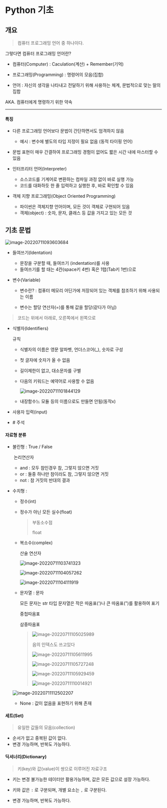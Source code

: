 # Python 기초

## 개요 

> 컴퓨터 프로그래밍 언어 중 하나이다.

그렇다면 컴퓨터 프로그래밍 언어란?

- 컴퓨터(Computer) : Caculation(계산) + Remember(기억)

- 프로그래밍(Programming) : 명령어의 모음(집합)

- 언어 : 자신의 생각을 나타내고 전달하기 위해 사용하는 체계, 문법적으로 맞는 말의 집합

AKA. 컴퓨터에게 명령하기 위한 약속

---

#### 특징

- 다른 프로그래밍 언어보다 문법이 간단하면서도 엄격하지 않음
  - 예시 : 변수에 별도의 타입 지정이 필요 없음 (동적 타이핑 언어)
- 문법 표현이 매우 간결하여 프로그래밍 경험이 없어도 짧은 시간 내에 마스터할 수 있음

- 인터프리터 언어(Interpreter)
  - 소스코드를 기계어로 변환하는 컴파일 과정 없이 바로 실행 가능
  - 코드를 대화하듯 한 줄 입력하고 실행한 후, 바로 확인할 수 있음
- 객체 지향 프로그래밍(Object Oriented Programming)
  - 파이썬은 객체지향 언어이며, 모든 것이 객체로 구현되어 있음
  - 객체(object) : 숫자, 문자, 클래스 등 값을 가지고 있는 모든 것

## 기초 문법

![image-20220711093603684](Python.assets/image-20220711093603684.png)

- 들여쓰기(Identation)

  - 문장을 구분할 때, 들여쓰기 (indentation)를 사용
  - 들여쓰기를 할 태는 4칸(space키 4번) 혹은 1탭(Tab키 1번)으로

- 변수(Variable)

  - 변수란? : 컴퓨터 메모리 어딘가에 저장되어 있는 객체를 참조하기 위해 사용되는 이름

  - 변수는 할당 연산자(=)를 통해 값을 할당(같다가 아님)

> 코드는 위에서 아래로, 오른쪽에서 왼쪽으로

- 식별자(Identifiers)

  규칙

  - 식별자의 이름은 영문 알파벳, 언더스코어(_), 숫자로 구성

  - 첫 글자에 숫자가 올 수 없음

  - 길이제한이 없고, 대소문자를 구별

  - 다음의 키워드는 예약어로 사용할 수 없음

    ![image-20220711101844129](Python.assets/image-20220711101844129.png)

  - 내장함수느 모듈 등의 이름으로도 만들면 안됨(동작x)

- 사용자 입력(input)

- \# 주석



#### 자료형 분류

- 불린형 : True / False

  ​	논리연산자

  - and : 모두 참인경우 참, 그렇지 않으면 거짓
  - or : 둘중 하나만 참이라도 참, 그렇지 않으면 거짓
  - not : 참 거짓의 반대의 결과

- 수치형 :

  - 정수(int)

  - 정수가 아닌 모든 실수(float)

    > 부동소수점
    >
    > float

  - 복소수(complex)

    산술 연산자

    ![image-20220711103741323](Python.assets/image-20220711103741323.png)

    ![image-20220711104057262](Python.assets/image-20220711104057262.png)

    ![image-20220711104111919](Python.assets/image-20220711104111919.png)

  - 문자열 : 문자

    모든 문자는 str 타입 문자열은 작은 따옴표(')나 큰 따옴표(")를 활용하여 표기

    중첩따옴표

    삼중따옴표

    

    > ![image-20220711105025989](Python.assets/image-20220711105025989.png)
    >
    > 음의 인덱스도 쓰고있다
    >
    > ![image-20220711105611995](Python.assets/image-20220711105611995.png)
    >
    > ![image-20220711105727248](Python.assets/image-20220711105727248.png)
    >
    > ![image-20220711105929459](Python.assets/image-20220711105929459.png)
    >
    > ![image-20220711110014921](Python.assets/image-20220711110014921.png)

  ![image-20220711112502207](Python.assets/image-20220711112502207.png)

  

  - None : 값이 없음을 표현하기 위해 존재

#### 세트(Set)

> 유일한 값들의 모음(collection)

- 순서가 없고 중복된 값이 없다.
- 변경 가능하며, 반복도 가능하다.

#### 딕셔너리(Dictionary)

> 키(key)와 값(value)이 쌍으로 이루어진 자료구조

- 키는 변경 불가능한 테이터만 활용가능하며, 값은 모든 값으로 설장 가능하다.

- 키와 값은 `:` 로 구분되며, 개별 요소는 `,` 로 구분된다.
- 변경 가능하며, 반복도 가능하다.
